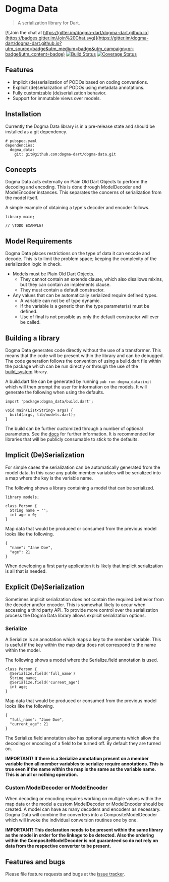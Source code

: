 # Dogma Data

> A serialization library for Dart.

[![Join the chat at https://gitter.im/dogma-dart/dogma-dart.github.io](https://badges.gitter.im/Join%20Chat.svg)](https://gitter.im/dogma-dart/dogma-dart.github.io?utm_source=badge&utm_medium=badge&utm_campaign=pr-badge&utm_content=badge)
[![Build Status](http://test.drone.io/api/badge/github.com/dogma-dart/dogma-data/status.svg?branch=master)](http://test.drone.io/github.com/dogma-dart/dogma-data)
[![Coverage Status](https://coveralls.io/repos/dogma-dart/dogma-data/badge.svg?branch=master)](https://coveralls.io/r/dogma-dart/dogma-data?branch=master)

## Features
- Implicit (de)serialization of PODOs based on coding conventions.
- Explicit (de)serialization of PODOs using metadata annotations.
- Fully customizable (de)serialization behavior.
- Support for immutable views over models.

## Installation
Currently the Dogma Data library is in a pre-release state and should be
installed as a git dependency.

    # pubspec.yaml
    dependencies:
      dogma_data:
        git: git@github.com:dogma-dart/dogma-data.git

## Concepts
Dogma Data acts externally on Plain Old Dart Objects to perform the decoding
and encoding. This is done through ModelDecoder and ModelEncoder instances.
This separates the concerns of serialization from the model itself.

A simple example of obtaining a type's decoder and encoder follows.  

    library main;
    
    // \TODO EXAMPLE!
        
## Model Requirements
Dogma Data places restrictions on the type of data it can encode and decode.
This is to limit the problem space; keeping the complexity of the serialization
logic in check.
- Models must be Plain Old Dart Objects.
  - They cannot contain an extends clause, which also disallows mixins, but they can contain an implements clause.
  - They must contain a default constructor.
- Any values that can be automatically serialized require defined types.
  - A variable can not be of type dynamic.
  - If the variable is a generic then the type parameter(s) must be defined.
  - Use of final is not possible as only the default constructor will ever be called.
  
## Building a library
Dogma Data generates code directly without the use of a transformer. This means
that the code will be present within the library and can be debugged. The code
generation follows the convention of using a build.dart file within the package
which can be run directly or through the use of the
[build_system](https://github.com/a14n/build_system.dart) library.

A build.dart file can be generated by running `pub run dogma_data:init` which
will then prompt the user for information on the models. It will generate
the following when using the defaults.

    import 'package:dogma_data/build.dart';
    
    void main(List<String> args) {
      build(args, lib/models.dart);
    }

The build can be further customized through a number of optional parameters.
See the [docs](#) for further information. It is recommended for libraries that
will be publicly consumable to stick to the defaults.

## Implicit (De)Serialization

For simple cases the serialization can be automatically generated from the
model data. In this case any public member variables will be serialized into a
map where the key is the variable name.

The following shows a library containing a model that can be serialized.

    library models;
    
    class Person {
      String name = '';
      int age = 0;
    }

Map data that would be produced or consumed from the previous model looks like
the following.

    {
      "name": "Jane Doe",
      "age": 21
    }

When developing a first party application it is likely that implicit
serialization is all that is needed.

## Explicit (De)Serialization
Sometimes implicit serialization does not contain the required behavior from
the decoder and/or encoder. This is somewhat likely to occur when accessing a
third party API. To provide more control over the serialization process the
Dogma Data library allows explicit serialization options.

### Serialize
A Serialize is an annotation which maps a key to the member variable. This is
useful if the key within the map data does not correspond to the name within
the model.

The following shows a model where the Serialize.field annotation is used.

    class Person {
      @Serialize.field('full_name')
      String name;
      @Serialize.field('current_age')
      int age;
    }
    
Map data that would be produced or consumed from the previous model looks like
the following.

    {
      "full_name": "Jane Doe",
      "current_age": 21
    }

The Serialize.field annotation also has optional arguments which allow the
decoding or encoding of a field to be turned off. By default they are turned on.

__IMPORTANT! If there is a Serialize annotation present on a member variable then all member variables to serialize require annotations. This is true even if the name within the map is the same as the variable name. This is an all or nothing operation.__

### Custom ModelDecoder or ModelEncoder
When decoding or encoding requires working on multiple values within the map data or the model a custom ModelDecoder or ModelEncoder should be created. A model can have as many decoders and encoders as necessary. Dogma Data will combine the converters into a CompositeModelDecoder which will invoke the individual conversion routines one by one.

__IMPORTANT! This declaration needs to be present within the same library as the model in order for the linkage to be detected. Also the ordering within the CompositeModelDecoder is not guaranteed so do not rely on data from the respective converter to be present.__

## Features and bugs
Please file feature requests and bugs at the [issue tracker][tracker].

[tracker]: https://github.com/dogma-dart/dogma-data/issues
